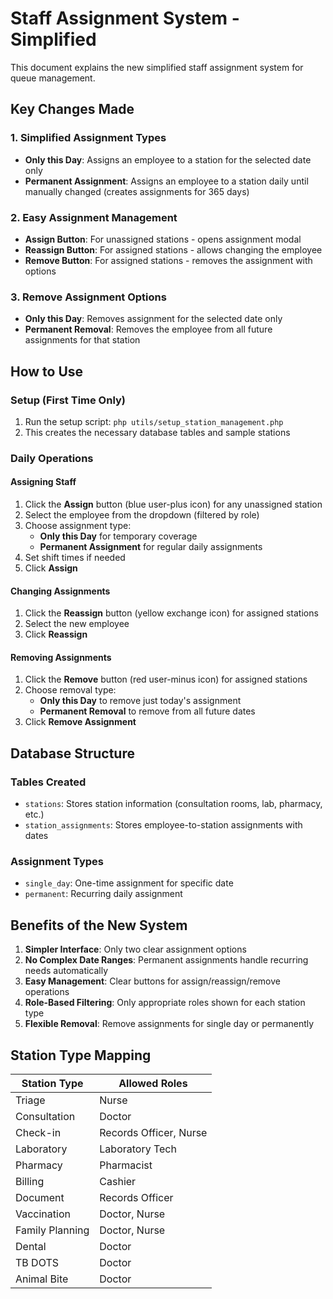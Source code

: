 # Staff Assignment System - Simplified

This document explains the new simplified staff assignment system for queue management.

## Key Changes Made

### 1. **Simplified Assignment Types**
- **Only this Day**: Assigns an employee to a station for the selected date only
- **Permanent Assignment**: Assigns an employee to a station daily until manually changed (creates assignments for 365 days)

### 2. **Easy Assignment Management**
- **Assign Button**: For unassigned stations - opens assignment modal
- **Reassign Button**: For assigned stations - allows changing the employee
- **Remove Button**: For assigned stations - removes the assignment with options

### 3. **Remove Assignment Options**
- **Only this Day**: Removes assignment for the selected date only
- **Permanent Removal**: Removes the employee from all future assignments for that station

## How to Use

### Setup (First Time Only)
1. Run the setup script: `php utils/setup_station_management.php`
2. This creates the necessary database tables and sample stations

### Daily Operations

#### Assigning Staff
1. Click the **Assign** button (blue user-plus icon) for any unassigned station
2. Select the employee from the dropdown (filtered by role)
3. Choose assignment type:
   - **Only this Day** for temporary coverage
   - **Permanent Assignment** for regular daily assignments
4. Set shift times if needed
5. Click **Assign**

#### Changing Assignments
1. Click the **Reassign** button (yellow exchange icon) for assigned stations
2. Select the new employee
3. Click **Reassign**

#### Removing Assignments
1. Click the **Remove** button (red user-minus icon) for assigned stations
2. Choose removal type:
   - **Only this Day** to remove just today's assignment
   - **Permanent Removal** to remove from all future dates
3. Click **Remove Assignment**

## Database Structure

### Tables Created
- `stations`: Stores station information (consultation rooms, lab, pharmacy, etc.)
- `station_assignments`: Stores employee-to-station assignments with dates

### Assignment Types
- `single_day`: One-time assignment for specific date
- `permanent`: Recurring daily assignment

## Benefits of the New System

1. **Simpler Interface**: Only two clear assignment options
2. **No Complex Date Ranges**: Permanent assignments handle recurring needs automatically  
3. **Easy Management**: Clear buttons for assign/reassign/remove operations
4. **Role-Based Filtering**: Only appropriate roles shown for each station type
5. **Flexible Removal**: Remove assignments for single day or permanently

## Station Type Mapping

| Station Type | Allowed Roles |
|--------------|---------------|
| Triage | Nurse |
| Consultation | Doctor |
| Check-in | Records Officer, Nurse |
| Laboratory | Laboratory Tech |
| Pharmacy | Pharmacist |
| Billing | Cashier |
| Document | Records Officer |
| Vaccination | Doctor, Nurse |
| Family Planning | Doctor, Nurse |
| Dental | Doctor |
| TB DOTS | Doctor |
| Animal Bite | Doctor |